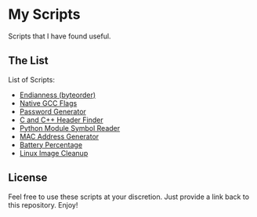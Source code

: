 My Scripts
==========
Scripts that I have found useful.


The List
--------
List of Scripts:
 * [Endianness (byteorder)](https://github.com/bezeredi/scripts/blob/master/endianness.py)
 * [Native GCC Flags](https://github.com/bezeredi/scripts/blob/master/gcc-flags.sh)
 * [Password Generator](https://github.com/bezeredi/scripts/blob/master/genpw.sh)
 * [C and C++ Header Finder](https://github.com/bezeredi/scripts/blob/master/find-headers.sh)
 * [Python Module Symbol Reader](https://github.com/bezeredi/scripts/blob/master/pymod-symbols.py)
 * [MAC Address Generator](https://github.com/bezeredi/scripts/blob/master/genmac.sh)
 * [Battery Percentage](https://github.com/bezeredi/scripts/blob/master/battery.sh)
 * [Linux Image Cleanup](https://github.com/bezeredi/scripts/blob/master/image-cleanup.sh)

License
-------
Feel free to use these scripts at your discretion. Just provide a link back to
this repository. Enjoy!


